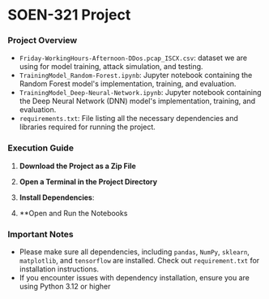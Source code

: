 # SOEN-321 Project

### Project Overview

- `Friday-WorkingHours-Afternoon-DDos.pcap_ISCX.csv`: dataset we are using for model training, attack simulation, and testing.
- `TrainingModel_Random-Forest.ipynb`: Jupyter notebook containing the Random Forest model's implementation, training, and evaluation.
- `TrainingModel_Deep-Neural-Network.ipynb`: Jupyter notebook containing the Deep Neural Network (DNN) model's implementation, training, and evaluation.
- `requirements.txt`: File listing all the necessary dependencies and libraries required for running the project.

### Execution Guide 
1. **Download the Project as a Zip File**
   
2. **Open a Terminal in the Project Directory**

3. **Install Dependencies**:

4. **Open and Run the Notebooks

### Important Notes

- Please make sure all dependencies, including `pandas`, `NumPy`, `sklearn`, `matplotlib`, and `tensorflow` are installed. Check out `requirement.txt` for installation instructions.
- If you encounter issues with dependency installation, ensure you are using Python 3.12 or higher

